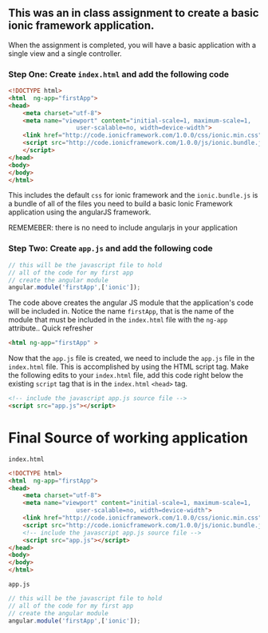 ## This was an in class assignment to create a basic ionic framework application.

When the assignment is completed, you will have a basic application with a single view and a single controller.

### Step One: Create `index.html` and add the following code

````HTML
<!DOCTYPE html>
<html  ng-app="firstApp">
<head>
    <meta charset="utf-8">
    <meta name="viewport" content="initial-scale=1, maximum-scale=1, 
                   user-scalable=no, width=device-width">
    <link href="http://code.ionicframework.com/1.0.0/css/ionic.min.css" rel="stylesheet">
    <script src="http://code.ionicframework.com/1.0.0/js/ionic.bundle.js">
    </script>
</head>
<body>
</body>
</html>
````

This includes the default `css` for ionic framework and the `ionic.bundle.js` is a bundle of all of the files you need to build a basic Ionic Framework application using the angularJS framework. 

REMEMEBER: there is no need to include angularjs in your application

### Step Two: Create `app.js` and add the following code

````Javascript
// this will be the javascript file to hold
// all of the code for my first app
// create the angular module
angular.module('firstApp',['ionic']);
````
The code above creates the angular JS module that the application's code will be included in. Notice the name `firstApp`, that is the name of the module that must be included in the `index.html` file with the `ng-app` attribute.. Quick refresher

````HTML
<html ng-app="firstApp" >
````

Now that the `app.js` file is created, we need to include the `app.js` file in the `index.html` file. This is accomplished by using the HTML script tag. Make the following edits to your `index.html` file, add this code right below the existing `script` tag that is in the `index.html` `<head>` tag.

````HTML
<!-- include the javascript app.js source file -->
<script src="app.js"></script>
````

Final Source of working application
==
`index.html`
````HTML
<!DOCTYPE html>
<html  ng-app="firstApp">
<head>
    <meta charset="utf-8">
    <meta name="viewport" content="initial-scale=1, maximum-scale=1, 
                   user-scalable=no, width=device-width">
    <link href="http://code.ionicframework.com/1.0.0/css/ionic.min.css" rel="stylesheet">
    <script src="http://code.ionicframework.com/1.0.0/js/ionic.bundle.js"></script>
    <!-- include the javascript app.js source file -->
    <script src="app.js"></script>
</head>
<body>
</body>
</html>
````

`app.js`
````Javascript
// this will be the javascript file to hold
// all of the code for my first app
// create the angular module
angular.module('firstApp',['ionic']);
````